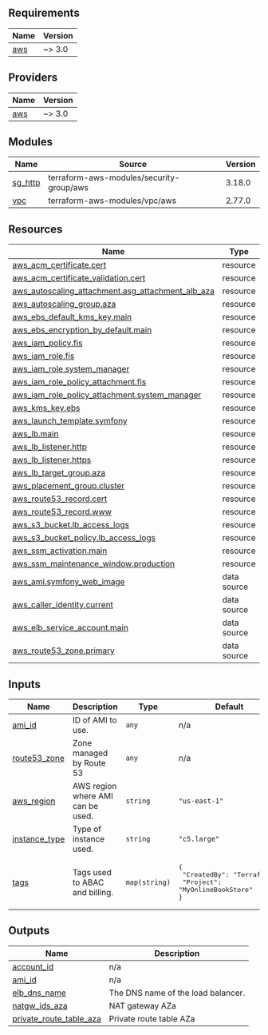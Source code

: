 ## Requirements

| Name | Version |
|------|---------|
| <a name="requirement_aws"></a> [aws](#requirement\_aws) | ~> 3.0 |

## Providers

| Name | Version |
|------|---------|
| <a name="provider_aws"></a> [aws](#provider\_aws) | ~> 3.0 |

## Modules

| Name | Source | Version |
|------|--------|---------|
| <a name="module_sg_http"></a> [sg\_http](#module\_sg\_http) | terraform-aws-modules/security-group/aws | 3.18.0 |
| <a name="module_vpc"></a> [vpc](#module\_vpc) | terraform-aws-modules/vpc/aws | 2.77.0 |

## Resources

| Name | Type |
|------|------|
| [aws_acm_certificate.cert](https://registry.terraform.io/providers/hashicorp/aws/latest/docs/resources/acm_certificate) | resource |
| [aws_acm_certificate_validation.cert](https://registry.terraform.io/providers/hashicorp/aws/latest/docs/resources/acm_certificate_validation) | resource |
| [aws_autoscaling_attachment.asg_attachment_alb_aza](https://registry.terraform.io/providers/hashicorp/aws/latest/docs/resources/autoscaling_attachment) | resource |
| [aws_autoscaling_group.aza](https://registry.terraform.io/providers/hashicorp/aws/latest/docs/resources/autoscaling_group) | resource |
| [aws_ebs_default_kms_key.main](https://registry.terraform.io/providers/hashicorp/aws/latest/docs/resources/ebs_default_kms_key) | resource |
| [aws_ebs_encryption_by_default.main](https://registry.terraform.io/providers/hashicorp/aws/latest/docs/resources/ebs_encryption_by_default) | resource |
| [aws_iam_policy.fis](https://registry.terraform.io/providers/hashicorp/aws/latest/docs/resources/iam_policy) | resource |
| [aws_iam_role.fis](https://registry.terraform.io/providers/hashicorp/aws/latest/docs/resources/iam_role) | resource |
| [aws_iam_role.system_manager](https://registry.terraform.io/providers/hashicorp/aws/latest/docs/resources/iam_role) | resource |
| [aws_iam_role_policy_attachment.fis](https://registry.terraform.io/providers/hashicorp/aws/latest/docs/resources/iam_role_policy_attachment) | resource |
| [aws_iam_role_policy_attachment.system_manager](https://registry.terraform.io/providers/hashicorp/aws/latest/docs/resources/iam_role_policy_attachment) | resource |
| [aws_kms_key.ebs](https://registry.terraform.io/providers/hashicorp/aws/latest/docs/resources/kms_key) | resource |
| [aws_launch_template.symfony](https://registry.terraform.io/providers/hashicorp/aws/latest/docs/resources/launch_template) | resource |
| [aws_lb.main](https://registry.terraform.io/providers/hashicorp/aws/latest/docs/resources/lb) | resource |
| [aws_lb_listener.http](https://registry.terraform.io/providers/hashicorp/aws/latest/docs/resources/lb_listener) | resource |
| [aws_lb_listener.https](https://registry.terraform.io/providers/hashicorp/aws/latest/docs/resources/lb_listener) | resource |
| [aws_lb_target_group.aza](https://registry.terraform.io/providers/hashicorp/aws/latest/docs/resources/lb_target_group) | resource |
| [aws_placement_group.cluster](https://registry.terraform.io/providers/hashicorp/aws/latest/docs/resources/placement_group) | resource |
| [aws_route53_record.cert](https://registry.terraform.io/providers/hashicorp/aws/latest/docs/resources/route53_record) | resource |
| [aws_route53_record.www](https://registry.terraform.io/providers/hashicorp/aws/latest/docs/resources/route53_record) | resource |
| [aws_s3_bucket.lb_access_logs](https://registry.terraform.io/providers/hashicorp/aws/latest/docs/resources/s3_bucket) | resource |
| [aws_s3_bucket_policy.lb_access_logs](https://registry.terraform.io/providers/hashicorp/aws/latest/docs/resources/s3_bucket_policy) | resource |
| [aws_ssm_activation.main](https://registry.terraform.io/providers/hashicorp/aws/latest/docs/resources/ssm_activation) | resource |
| [aws_ssm_maintenance_window.production](https://registry.terraform.io/providers/hashicorp/aws/latest/docs/resources/ssm_maintenance_window) | resource |
| [aws_ami.symfony_web_image](https://registry.terraform.io/providers/hashicorp/aws/latest/docs/data-sources/ami) | data source |
| [aws_caller_identity.current](https://registry.terraform.io/providers/hashicorp/aws/latest/docs/data-sources/caller_identity) | data source |
| [aws_elb_service_account.main](https://registry.terraform.io/providers/hashicorp/aws/latest/docs/data-sources/elb_service_account) | data source |
| [aws_route53_zone.primary](https://registry.terraform.io/providers/hashicorp/aws/latest/docs/data-sources/route53_zone) | data source |

## Inputs

| Name | Description | Type | Default | Required |
|------|-------------|------|---------|:--------:|
| <a name="input_ami_id"></a> [ami\_id](#input\_ami\_id) | ID of AMI to use. | `any` | n/a | yes |
| <a name="input_route53_zone"></a> [route53\_zone](#input\_route53\_zone) | Zone managed by Route 53 | `any` | n/a | yes |
| <a name="input_aws_region"></a> [aws\_region](#input\_aws\_region) | AWS region where AMI can be used. | `string` | `"us-east-1"` | no |
| <a name="input_instance_type"></a> [instance\_type](#input\_instance\_type) | Type of instance used. | `string` | `"c5.large"` | no |
| <a name="input_tags"></a> [tags](#input\_tags) | Tags used to ABAC and billing. | `map(string)` | <pre>{<br>  "CreatedBy": "Terraform",<br>  "Project": "MyOnlineBookStore"<br>}</pre> | no |

## Outputs

| Name | Description |
|------|-------------|
| <a name="output_account_id"></a> [account\_id](#output\_account\_id) | n/a |
| <a name="output_ami_id"></a> [ami\_id](#output\_ami\_id) | n/a |
| <a name="output_elb_dns_name"></a> [elb\_dns\_name](#output\_elb\_dns\_name) | The DNS name of the load balancer. |
| <a name="output_natgw_ids_aza"></a> [natgw\_ids\_aza](#output\_natgw\_ids\_aza) | NAT gateway AZa |
| <a name="output_private_route_table_aza"></a> [private\_route\_table\_aza](#output\_private\_route\_table\_aza) | Private route table AZa |
